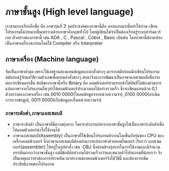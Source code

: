 # ภาษาชั้นสูง (High level language) 
  เราสามารถเรียกอีกชื่อ คือ ภาษารุ่นที่ 3 จุดประสงค์ของภาษานี้คือ ออกแบบมาเพื่อทำให้อ่าน-เขียนโปรแกรมได้ง่ายมากขึ้นเพราะคล้ายภาษาอังกฤษทั่วไป โดยผู้เขียนไม่จำเป็นต้องเรียนรู้ระบบฮาร์ดแวร์เลย ตัวอย่างของภาษานี้ เช่น ADA , C , Pascal , Cobol , Basic เป้นต้น โดยภาษานี้ต้องแปลงเป็นภาษาเครื่องซะก่อนโดยใช้ Compiler หรือ Interpreter
## ภาษาเครื่อง (Machine language)
  จัดเป็นภาษาต่ำสุด เพราะใช้เลขฐานสองแทนข้อมูลและคำสั่งต่างๆ มาจากสมัยก่อนนักเขียนโปรแกรมสมัยก่อนรู้จักแต่วิธีรวมตัวเลขเพื่อแทนคำสั่งต่างๆ ต่อมาจึงมาการพัฒนาเป็นภาษาแอสเซมบลีเพื่อง่ายต่อการเขียนมากขึ้น ข้อดีของภาษานี้หรือ Binary คือ คอมพิวเตอร์สามารถเข้าได้ทันทีไม่ต้องผ่านการแปลภาษาจากโปรแกรมอื่นๆทำให้คอมพิวเตอร์ประมวลผลได้อย่างรวดเร็ว ซึ่งจะเขียนแทนด้วย 0,1 ตัวอย่างของภาษาเครื่อง เช่น 0010 0000(โหลดข้อมูลจากหน่วยความจำ) ,0100 0000(ดำเนินการบวกข้อมูล), 0011 0000(เก็บข้อมูลลงในหน่วยความจำ)
### ภาษาระดับต่ำ,ภาษาแอสเซมบลี 
* ภาษาระดับต่ำ เป็นภาษาที่มีความยุ่งยาก โดยจะทำการแปลจากภาษาชั้นสูงไปเป็นภาษาระดับต่ำเพื่อให้คอมพิวเตอร์นำไปใช้งานได้
* ภาษาแอสเซมบลี(Assembly) เป็นภาษาที่ใช้เขียนโปรแกรมทำงานโดยขึ้นกับรุ่นของ CPU ของเครื่องคอมพิวเตอร์ ซึ่งภาษาแอสเซมบลีต้องผ่านการแปลภาษาด้วยคอมไพเลอร์ เรียกว่า แอสเซมเบอร์(assembler) ให้อยู่ในรูปคำสั่ง เช่น .OBJ ซึ่งค่อนข้างยุ่งยากในการใช้งานและมีจำนวนบรรทัดมากกว่าภาษาชั้นสูง แต่มีข้อดีคือทำงานได้รวดเร็วกว่าและขนาดตัวโปรแกรมที่น้อยกว่า จึงเป็นเหตุผลว่าถ้าต้องการประหยัดเวลาทำงานของคอมพิวเตอร์จึงใช้วิธีนี้ และต้องการเพิ่มประสิทธิภาพของโปรแกรม
